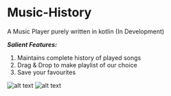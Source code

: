 # Music-History
A Music Player purely written in kotlin
 (In Development)
 
 <b><i>Salient Features:</i></b>
1. Maintains complete history of played songs
2. Drag & Drop to make playlist of our choice
3. Save your favourites

 
 ![alt text](https://i.imgur.com/dpVQiaE.jpg)      ![alt text](https://i.imgur.com/OisEpHS.jpg)
